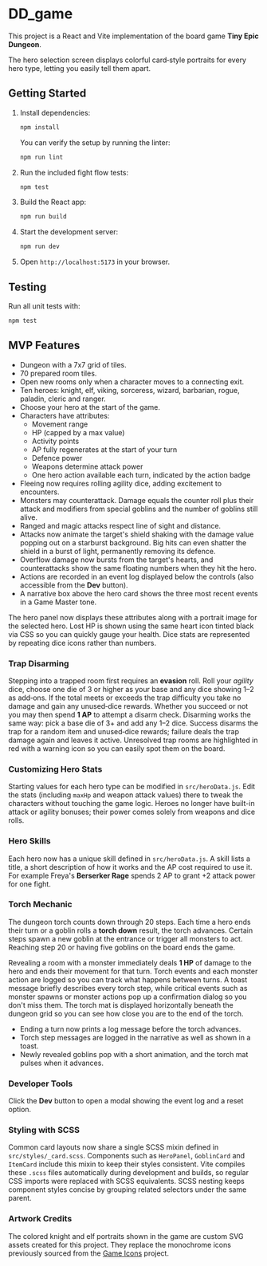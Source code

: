 # DD_game

This project is a React and Vite implementation of the board game **Tiny Epic Dungeon**.

The hero selection screen displays colorful card‑style portraits for every hero type, letting you easily tell them apart.

## Getting Started

1. Install dependencies:
   ```bash
   npm install
   ```
   You can verify the setup by running the linter:
   ```bash
   npm run lint
   ```
2. Run the included fight flow tests:
   ```bash
   npm test
   ```
3. Build the React app:
   ```bash
   npm run build
   ```
4. Start the development server:
   ```bash
   npm run dev
   ```

5. Open `http://localhost:5173` in your browser.

## Testing

Run all unit tests with:
```bash
npm test
```

## MVP Features
- Dungeon with a 7x7 grid of tiles.
- 70 prepared room tiles.
- Open new rooms only when a character moves to a connecting exit.
- Ten heroes: knight, elf, viking, sorceress, wizard, barbarian, rogue, paladin, cleric and ranger.
- Choose your hero at the start of the game.
- Characters have attributes:
  - Movement range
  - HP (capped by a max value)
  - Activity points
  - AP fully regenerates at the start of your turn
  - Defence power
  - Weapons determine attack power
  - One hero action available each turn, indicated by the action badge
- Fleeing now requires rolling agility dice, adding excitement to encounters.
- Monsters may counterattack. Damage equals the counter roll plus their attack
  and modifiers from special goblins and the number of goblins still alive.
- Ranged and magic attacks respect line of sight and distance.
- Attacks now animate the target's shield shaking with the damage value popping
  out on a starburst background. Big hits can even shatter the shield in a
  burst of light, permanently removing its defence.
- Overflow damage now bursts from the target's hearts, and counterattacks show
  the same floating numbers when they hit the hero.
- Actions are recorded in an event log displayed below the controls (also
  accessible from the **Dev** button).
- A narrative box above the hero card shows the three most recent events in a Game Master tone.

The hero panel now displays these attributes along with a portrait image for the selected hero. Lost HP is shown using the same heart icon tinted black via CSS so you can quickly gauge your health. Dice stats are represented by repeating dice icons rather than numbers.

### Trap Disarming

Stepping into a trapped room first requires an **evasion** roll. Roll your *agility* dice, choose one die of 3 or higher as your base and any dice showing 1–2 as add‑ons. If the total meets or exceeds the trap difficulty you take no damage and gain any unused‑dice rewards. Whether you succeed or not you may then spend **1 AP** to attempt a disarm check. Disarming works the same way: pick a base die of 3+ and add any 1–2 dice. Success disarms the trap for a random item and unused‑dice rewards; failure deals the trap damage again and leaves it active. Unresolved trap rooms are highlighted in red with a warning icon so you can easily spot them on the board.

### Customizing Hero Stats

Starting values for each hero type can be modified in
`src/heroData.js`. Edit the stats (including `maxHp` and weapon attack values)
there to tweak the characters without touching the game logic. Heroes no longer
have built-in attack or agility bonuses; their power comes solely from weapons
and dice rolls.

### Hero Skills

Each hero now has a unique skill defined in `src/heroData.js`. A skill
lists a title, a short description of how it works and the AP cost required to
use it. For example Freya's **Berserker Rage** spends 2 AP to grant +2
attack power for one fight.

### Torch Mechanic

The dungeon torch counts down through 20 steps. Each time a hero ends their turn
or a goblin rolls a **torch down** result, the torch advances. Certain steps
spawn a new goblin at the entrance or trigger all monsters to act. Reaching step
20 or having five goblins on the board ends the game.

Revealing a room with a monster immediately deals **1 HP** of damage to the hero
and ends their movement for that turn. Torch events and each monster action are
logged so you can track what happens between turns. A toast message briefly
describes every torch step, while critical events such as monster spawns or
monster actions pop up a confirmation dialog so you don't miss them.
The torch mat is displayed horizontally beneath the dungeon grid so you can see
how close you are to the end of the torch.

- Ending a turn now prints a log message before the torch advances.
- Torch step messages are logged in the narrative as well as shown in a toast.
- Newly revealed goblins pop with a short animation, and the torch mat pulses
  when it advances.

### Developer Tools

Click the **Dev** button to open a modal showing the event log and a reset option.

### Styling with SCSS

Common card layouts now share a single SCSS mixin defined in
`src/styles/_card.scss`. Components such as `HeroPanel`, `GoblinCard` and
`ItemCard` include this mixin to keep their styles consistent. Vite compiles
these `.scss` files automatically during development and builds, so regular CSS
imports were replaced with SCSS equivalents. SCSS nesting keeps component styles
concise by grouping related selectors under the same parent.

### Artwork Credits

The colored knight and elf portraits shown in the game are custom SVG assets
created for this project. They replace the monochrome icons previously sourced
from the [Game Icons](https://game-icons.net/) project.
